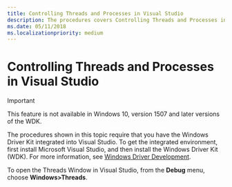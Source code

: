 ```yaml
---
title: Controlling Threads and Processes in Visual Studio
description: The procedures covers Controlling Threads and Processes in Visual Studio.
ms.date: 05/11/2018
ms.localizationpriority: medium
---
```


# Controlling Threads and Processes in Visual Studio

> [!IMPORTANT]
> This feature is not available in Windows 10, version 1507 and later versions of the WDK.
>

The procedures shown in this topic require that you have the Windows Driver Kit integrated into Visual Studio. To get the integrated environment, first install Microsoft Visual Studio, and then install the Windows Driver Kit (WDK). For more information, see [Windows Driver Development](../index.yml).

To open the Threads Window in Visual Studio, from the **Debug** menu, choose **Windows&gt;Threads**.

 


